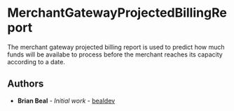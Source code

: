 # MerchantGatewayProjectedBillingReport

The merchant gateway projected billing report is used to predict how much funds will be availabe to process before the merchant reaches its capacity according to a date.

## Authors

* **Brian Beal** - *Initial work* - [bealdev](https://github.com/bealdev)
